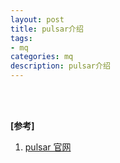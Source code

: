 ```yaml
---
layout: post
title: pulsar介绍
tags:
- mq
categories: mq
description: pulsar介绍
---
```






<!-- more -->





<br />
<br />

**[参考]**

1. [pulsar 官网](https://pulsar.apache.org/)


<br />
<br />
<br />

